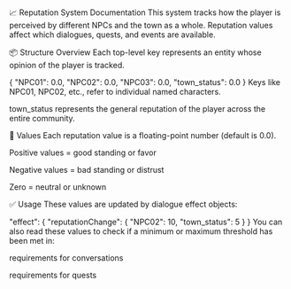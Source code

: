 📈 Reputation System Documentation
This system tracks how the player is perceived by different NPCs and the town as a whole. Reputation values affect which dialogues, quests, and events are available.

📦 Structure Overview
Each top-level key represents an entity whose opinion of the player is tracked.

{
  "NPC01": 0.0,
  "NPC02": 0.0,
  "NPC03": 0.0,
  "town_status": 0.0
}
Keys like NPC01, NPC02, etc., refer to individual named characters.

town_status represents the general reputation of the player across the entire community.

🧮 Values
Each reputation value is a floating-point number (default is 0.0).

Positive values = good standing or favor

Negative values = bad standing or distrust

Zero = neutral or unknown


✅ Usage
These values are updated by dialogue effect objects:

"effect": {
  "reputationChange": {
	"NPC02": 10,
	"town_status": 5
  }
}
You can also read these values to check if a minimum or maximum threshold has been met in:

requirements for conversations

requirements for quests
